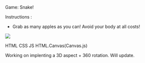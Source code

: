 Game: Snake! 

Instructions : 
- Grab as many apples as you can! Avoid your body at all costs!


<img src="snakeGameShot.png"> 

HTML CSS JS HTML.Canvas(Canvas.js) 


Working on implenting a 3D aspect + 360 rotation. Will update.  
